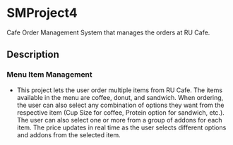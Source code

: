 # **SMProject4**
Cafe Order Management System that manages the orders at RU Cafe.

## **Description**

  ### **Menu Item Management**
  - This project lets the user order multiple items from RU Cafe. The items available in the menu are coffee, donut, and sandwich. When ordering, the user can also select any combination of options they want from the respective item (Cup Size for coffee, Protein option for sandwich, etc.). The user can also select one or more from a group of addons for each item. The price updates in real time as the user selects different options and addons from the selected item. 
